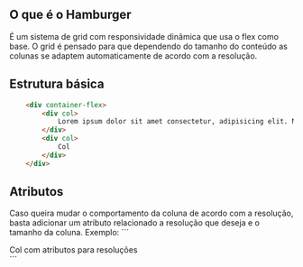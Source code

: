 ## O que é o Hamburger

É um sistema de grid com responsividade dinâmica que usa o flex como base. 
O grid é pensado para que dependendo do tamanho do conteúdo as colunas se adaptem automaticamente de acordo com a resolução.

## Estrutura básica
~~~html
    <div container-flex>
        <div col>
            Lorem ipsum dolor sit amet consectetur, adipisicing elit. Nam totam consectetur accusamus, quisquam at est delectus repellat tenetur eius nulla iure aspernatur, quis asperiores error! At rerum velit adipisci. Deleniti!
        </div>
        <div col>
            Col
        </div>
    </div>
~~~

## Atributos

Caso queira mudar o comportamento da coluna de acordo com a resolução, basta adicionar um atributo relacionado a resolução que deseja e o tamanho da coluna. Exemplo:
 ´´´
    <div col xl="6" lg="6" md="12" sm="12" xs="12">
        Col com atributos para resoluções
    </div>
´´´